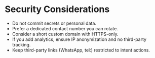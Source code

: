 
# Security Considerations

- Do not commit secrets or personal data.
- Prefer a dedicated contact number you can rotate.
- Consider a short custom domain with HTTPS-only.
- If you add analytics, ensure IP anonymization and no third-party tracking.
- Keep third-party links (WhatsApp, tel:) restricted to intent actions.
